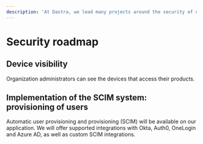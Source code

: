 ```yaml
---
description: 'At Dastra, we lead many projects around the security of our applications.'
---
```


# Security roadmap

## Device visibility

Organization administrators can see the devices that access their products.

## Implementation of the SCIM system: provisioning of users

Automatic user provisioning and provisioning \(SCIM\) will be available on our application. We will offer supported integrations with Okta, Auth0, OneLogin and Azure AD, as well as custom SCIM integrations.

